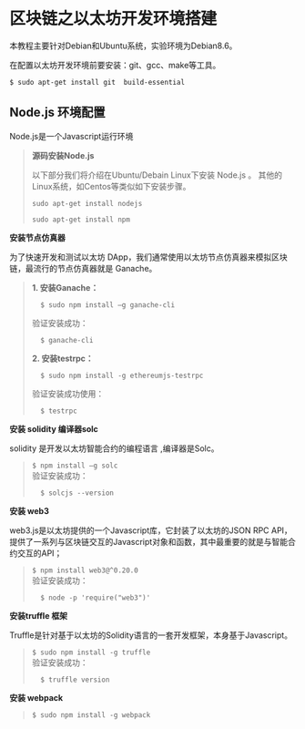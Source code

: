 # 区块链之以太坊开发环境搭建

本教程主要针对Debian和Ubuntu系统，实验环境为Debian8.6。

在配置以太坊开发环境前要安装：git、gcc、make等工具。

```text
$ sudo apt-get install git  build-essential
```

## Node.js 环境配置

Node.js是一个Javascript运行环境

> **源码安装Node.js**
>
> 以下部分我们将介绍在Ubuntu/Debain Linux下安装 Node.js 。 其他的Linux系统，如Centos等类似如下安装步骤。
>
> ```text
> sudo apt-get install nodejs
> ```
>
> ```text
> sudo apt-get install npm
> ```

**安装节点仿真器**

为了快速开发和测试以太坊 DApp，我们通常使用以太坊节点仿真器来模拟区块链，最流行的节点仿真器就是 Ganache。

> **1. 安装Ganache：**
>
> ```text
>   $ sudo npm install –g ganache-cli
> ```
>
> 验证安装成功：
>
> ```text
>   $ ganache-cli
> ```
>
> **2. 安装testrpc：**
>
> ```text
>   $ sudo npm install -g ethereumjs-testrpc
> ```
>
> 验证安装成功使用：
>
> ```text
>   $ testrpc
> ```

**安装 solidity 编译器solc**

solidity 是开发以太坊智能合约的编程语言 ,编译器是Solc。

> `$ npm install –g solc`  
> 验证安装成功：
>
> ```text
>   $ solcjs --version
> ```

**安装 web3**

web3.js是以太坊提供的一个Javascript库，它封装了以太坊的JSON RPC API，提供了一系列与区块链交互的Javascript对象和函数，其中最重要的就是与智能合约交互的API；

> `$ npm install web3@^0.20.0`  
> 验证安装成功：
>
> ```text
>   $ node -p 'require("web3")'
> ```

**安装truffle 框架**

Truffle是针对基于以太坊的Solidity语言的一套开发框架，本身基于Javascript。

> `$ sudo npm install -g truffle`  
> 验证安装成功：
>
> ```text
>   $ truffle version
> ```

**安装 webpack**

> `$ sudo npm install -g webpack`

